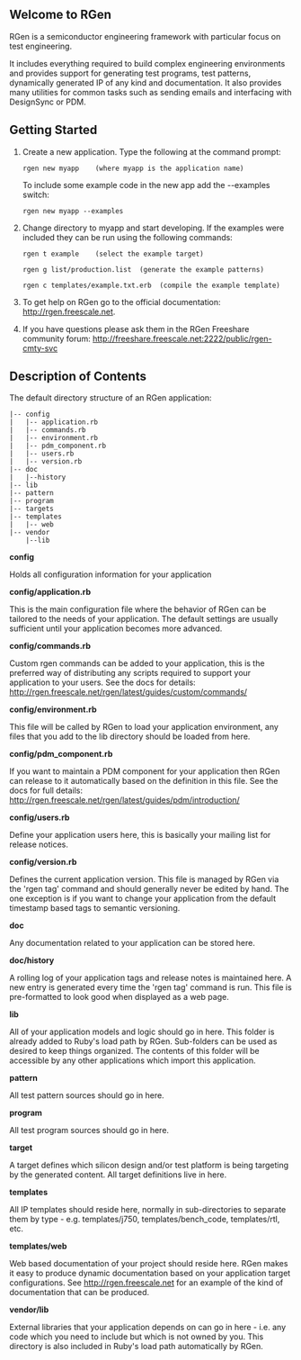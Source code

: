 ## Welcome to RGen

RGen is a semiconductor engineering framework with particular focus on test
engineering.

It includes everything required to build complex engineering environments and
provides support for generating test programs, test patterns, dynamically
generated IP of any kind and documentation. It also provides many utilities for
common tasks such as sending emails and interfacing with DesignSync or PDM.

## Getting Started

1. Create a new application.
   Type the following at the command prompt:

       rgen new myapp    (where myapp is the application name)

   To include some example code in the new app add the --examples switch:

       rgen new myapp --examples

2. Change directory to myapp and start developing. If the examples were included
   they can be run using the following commands:

       rgen t example    (select the example target)

       rgen g list/production.list  (generate the example patterns)

       rgen c templates/example.txt.erb  (compile the example template)


3. To get help on RGen go to the official documentation:
   http://rgen.freescale.net. 

4. If you have questions please ask them in the RGen Freeshare community forum:
   http://freeshare.freescale.net:2222/public/rgen-cmty-svc

## Description of Contents

The default directory structure of an RGen application:

    |-- config
    |   |-- application.rb
    |   |-- commands.rb
    |   |-- environment.rb
    |   |-- pdm_component.rb
    |   |-- users.rb
    |   |-- version.rb
    |-- doc
    |   |--history
    |-- lib
    |-- pattern
    |-- program
    |-- targets
    |-- templates
    |   |-- web
    |-- vendor
        |--lib

**config**

Holds all configuration information for your application

**config/application.rb**

This is the main configuration file where the behavior of RGen can be tailored
to the needs of your application. The default settings are usually sufficient
until your application becomes more advanced.

**config/commands.rb**

Custom rgen commands can be added to your application, this is the preferred
way of distributing any scripts required to support your application to your
users. See the docs for details:
http://rgen.freescale.net/rgen/latest/guides/custom/commands/

**config/environment.rb**

This file will be called by RGen to load your application environment, any files
that you add to the lib directory should be loaded from here.

**config/pdm_component.rb**

If you want to maintain a PDM component for your application then RGen can release
to it automatically based on the definition in this file. See the docs for
full details: http://rgen.freescale.net/rgen/latest/guides/pdm/introduction/

**config/users.rb**

Define your application users here, this is basically your mailing list for
release notices.

**config/version.rb**

Defines the current application version. This file is managed by RGen via the
'rgen tag' command and should generally never be edited by hand. The one exception
is if you want to change your application from the default timestamp based tags
to semantic versioning.

**doc**

Any documentation related to your application can be stored here.

**doc/history**

A rolling log of your application tags and release notes is maintained here. A
new entry is generated every time the 'rgen tag' command is run. This file is
pre-formatted to look good when displayed as a web page.

**lib**

All of your application models and logic should go in here. This folder is
already added to Ruby's load path by RGen. Sub-folders can be used as desired
to keep things organized. The contents of this folder will be accessible by
any other applications which import this application.

**pattern**

All test pattern sources should go in here.

**program**

All test program sources should go in here.

**target**

A target defines which silicon design and/or test platform is being targeting
by the generated content. All target definitions live in here.

**templates**

All IP templates should reside here, normally in sub-directories to separate
them by type - e.g. templates/j750, templates/bench_code, templates/rtl, etc.

**templates/web**

Web based documentation of your project should reside here. RGen makes it easy
to produce dynamic documentation based on your application target
configurations. See http://rgen.freescale.net for an example of the kind of
documentation that can be produced.

**vendor/lib**

External libraries that your application depends on can go in here - i.e. any
code which you need to include but which is not owned by you. This directory
is also included in Ruby's load path automatically by RGen.
